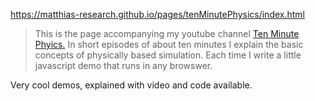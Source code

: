 https://matthias-research.github.io/pages/tenMinutePhysics/index.html

> This is the page accompanying my youtube channel [Ten Minute Phyics.](https://www.youtube.com/channel/UCTG_vrRdKYfrpqCv_WV4eyA) In short episodes of about ten minutes I explain the basic concepts of physically based simulation. Each time I write a little javascript demo that runs in any browswer.

Very cool demos, explained with video and code available.[]()
